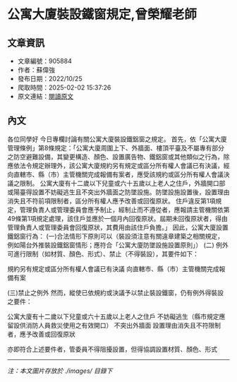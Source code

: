 # 公寓大廈裝設鐵窗規定,曾榮耀老師

## 文章資訊
- 文章編號：905884
- 作者：蘇偉強
- 發布日期：2022/10/25
- 爬取時間：2025-02-02 15:37:26
- 原文連結：[閱讀原文](https://real-estate.get.com.tw/Columns/detail.aspx?no=905884)

## 內文
各位同學好
今日專欄討論有關公寓大廈裝設鐵鋁窗之規定。
首先，依「公寓大廈管理條例」第8條規定：「公寓大廈周圍上下、外牆面、樓頂平臺及不屬專有部分之防空避難設備，其變更構造、顏色、設置廣告物、鐵鋁窗或其他類似之行為，除應依法令規定辦理外，該公寓大廈規約另有規定或區分所有權人會議已有決議，經向直轄市、縣（市）主管機關完成報備有案者，應受該規約或區分所有權人會議決議之限制。
公寓大廈有十二歲以下兒童或六十五歲以上老人之住戶，外牆開口部或陽臺得設置不妨礙逃生且不突出外牆面之防墜設施。防墜設施設置後，設置理由消失且不符前項限制者，區分所有權人應予改善或回復原狀。
住戶違反第1項規定，管理負責人或管理委員會應予制止，經制止而不遵從者，應報請主管機關依第49條第1項規定處理，該住戶並應於一個月內回復原狀。屆期未回復原狀者，得由管理負責人或管理委員會回復原狀，其費用由該住戶負擔。」
因此，公寓大廈設置鐵鋁窗行為：
 (一)合法情形下原則可以（裝設須注意有關違章建築之相關規定，例如陽台外推裝設鐵鋁窗情形；應符合「公寓大廈防墜設施設置原則」）
 (二) 例外可進行限制（如材質、顏色、形式）、禁止（不得裝設），其要件如下：

 規約另有規定或區分所有權人會議已有決議
 向直轄市、縣（市）主管機關完成報備有案

 (三)禁止之例外 然而，縱使已依規約或決議予以禁止裝設鐵窗，仍有例外得裝設之要件： 

 公寓大廈有十二歲以下兒童或六十五歲以上老人之住戶
 不妨礙逃生（縣市規定應留設供消防人員救災使用之有效開口）
 不突出外牆面
 設置理由消失且不符限制者，應予改善或回復原狀

亦即符合上述要件者，管委員不得阻擾設置，但得協調設置材質、顏色、形式

---
*注：本文圖片存放於 ./images/ 目錄下*

